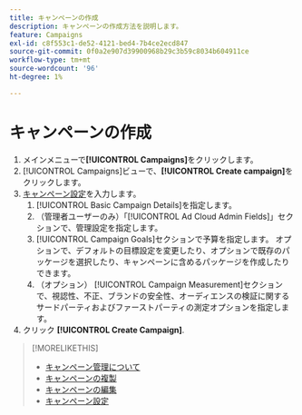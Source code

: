 ```yaml
---
title: キャンペーンの作成
description: キャンペーンの作成方法を説明します。
feature: Campaigns
exl-id: c8f553c1-de52-4121-bed4-7b4ce2ecd847
source-git-commit: 0f0a2e907d39900968b29c3b59c8034b604911ce
workflow-type: tm+mt
source-wordcount: '96'
ht-degree: 1%

---
```


# キャンペーンの作成

1. メインメニューで&#x200B;**[!UICONTROL Campaigns]**&#x200B;をクリックします。
1. [!UICONTROL Campaigns]ビューで、**[!UICONTROL Create campaign]**&#x200B;をクリックします。
1. [キャンペーン設定](campaign-settings.md)を入力します。
   1. [!UICONTROL Basic Campaign Details]を指定します。
   1. （管理者ユーザーのみ）「[!UICONTROL Ad Cloud Admin Fields]」セクションで、管理設定を指定します。
   1. [!UICONTROL Campaign Goals]セクションで予算を指定します。 オプションで、デフォルトの目標設定を変更したり、オプションで既存のパッケージを選択したり、キャンペーンに含めるパッケージを作成したりできます。
   1. （オプション） [!UICONTROL Campaign Measurement]セクションで、視認性、不正、ブランドの安全性、オーディエンスの検証に関するサードパーティおよびファーストパーティの測定オプションを指定します。
1. クリック **[!UICONTROL Create Campaign]**.

>[!MORELIKETHIS]
>
>* [キャンペーン管理について](campaign-about.md)
>* [キャンペーンの複製](campaign-duplicate.md)
>* [キャンペーンの編集](campaign-edit.md)
>* [キャンペーン設定](campaign-settings.md)

